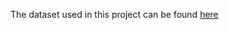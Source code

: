 

The dataset used in this project can be found [here](https://archive.ics.uci.edu/dataset/19/car+evaluation)